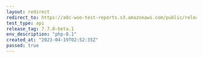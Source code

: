 ```yaml
---
layout: redirect
redirect_to: https://a8c-woo-test-reports.s3.amazonaws.com/public/release/7.7.0-beta.1/php-8.1/api/index.html
test_type: api
release_tag: 7.7.0-beta.1
env_description: "php-8.1"
created_at: "2023-04-19T02:52:35Z"
passed: true
---
```

